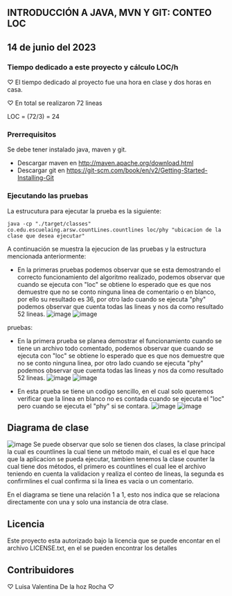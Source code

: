 ﻿## INTRODUCCIÓN A JAVA, MVN Y GIT: CONTEO LOC
## 14 de junio del 2023

### Tiempo dedicado a este proyecto y cálculo LOC/h
♡ El tiempo dedicado al proyecto fue una hora en clase y dos horas en casa.

♡ En total se realizaron 72 lineas

LOC = (72/3) = 24

### Prerrequisitos
Se debe tener instalado java, maven y git.
* Descargar maven en  http://maven.apache.org/download.html
* Descargar git en https://git-scm.com/book/en/v2/Getting-Started-Installing-Git

### Ejecutando las pruebas
La estrucutura para ejecutar la prueba es la siguiente:
```
java -cp "./target/classes" co.edu.escuelaing.arsw.countLines.countlines loc/phy "ubicacion de la clase que desea ejecutar"
```
A continuación se muestra la ejecucion de las pruebas y la estructura mencionada anteriormente: 
* En la primeras pruebas podemos observar que se esta demostrando el correcto funcionamiento del algoritmo realizado, podemos observar que cuando se ejecuta con "loc" se obtiene lo esperado que es que nos demuestre que no se conto ninguna linea de comentario o en blanco, por ello su resultado es 36, por otro lado cuando se ejecuta "phy" podemos observar que cuenta todas las lineas y nos da como resultado 52 lineas.
![image](https://github.com/Luciernagas/arsw_tarea1/assets/104604359/c31bc6c6-b855-4c2f-9839-d73630dd9606)
![image](https://github.com/Luciernagas/arsw_tarea1/assets/104604359/f1ffecd7-601f-47dc-9fd5-32cdc7ce72ed)

pruebas:
* En la primera prueba se planea demostrar el funcionamiento cuando se tiene un archivo todo comentado, podemos observar que cuando se ejecuta con "loc" se obtiene lo esperado que es que nos demuestre que no se conto ninguna linea, por otro lado cuando se ejecuta "phy" podemos observar que cuenta todas las lineas y nos da como resultado 52 lineas.
![image](https://github.com/Luciernagas/arsw_tarea1/assets/104604359/7a5c5d9e-f393-4b6c-bf1c-4c1e002a94c2)
![image](https://github.com/Luciernagas/arsw_tarea1/assets/104604359/58b45fa1-3173-4da0-87aa-62c40ebd63c7)

* En esta prueba se tiene un codigo sencillo, en el cual solo queremos verificar que la linea en blanco no es contada cuando se ejecuta el "loc" pero cuando se ejecuta el "phy" si se contara.
![image](https://github.com/Luciernagas/arsw_tarea1/assets/104604359/154c0bf5-6828-477c-903c-048d89bf5e53)
![image](https://github.com/Luciernagas/arsw_tarea1/assets/104604359/12d21b6c-c475-4b87-8a84-2c064ca86ea7)

## Diagrama de clase
![image](https://github.com/Luciernagas/arsw_tarea1/assets/104604359/9697b731-5a00-43ac-af42-6ea044ec49fb)
Se puede observar que solo se tienen dos clases, la clase principal la cual es countlines la cual tiene un método main, el cual es el que hace que la aplicacion se pueda ejecutar, tambien tenemos la clase counter la cual tiene dos métodos, el primero es countlines el cual lee el archivo teniendo en cuenta la validacion y realiza el conteo de lineas, la segunda es confirmlines el cual confirma si la linea es vacia o un comentario.

En el diagrama se tiene una relación 1 a 1, esto nos indica que se relaciona directamente con una y solo una instancia de otra clase.

## Licencia
Este proyecto esta autorizado bajo la licencia que se puede encontar en el archivo LICENSE.txt, en el se pueden encontrar los detalles

## Contribuidores
♡ Luisa Valentina De la hoz Rocha ♡


